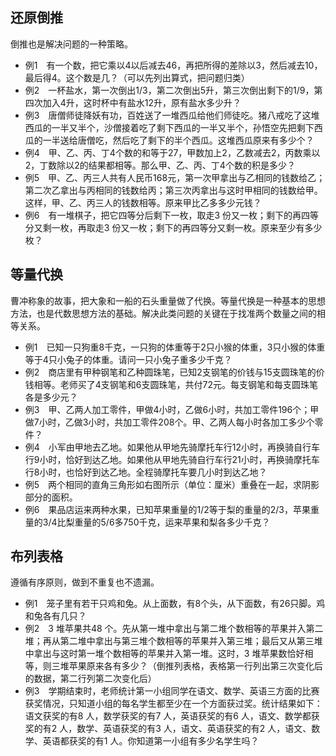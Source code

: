 ## 还原倒推

倒推也是解决问题的一种策略。

* 例1　有一个数，把它乘以4以后减去46，再把所得的差除以3，然后减去10，最后得4。这个数是几？（可以先列出算式，把问题归类）
* 例2　一杯盐水，第一次倒出1/3，第二次倒出5升，第三次倒出剩下的1/9，第四次加入4升，这时杯中有盐水12升，原有盐水多少升？
* 例3　唐僧师徒降妖有功，百姓送了一堆西瓜给他们师徒吃。猪八戒吃了这堆西瓜的一半又半个，沙僧接着吃了剩下西瓜的一半又半个，孙悟空先把剩下西瓜的一半送给唐僧吃，然后吃了剩下的半个西瓜。这堆西瓜原来有多少个？
* 例4　甲、乙、丙、丁4个数的和等于27，甲数加上2，乙数减去2，丙数乘以2，丁数除以2的结果都相等。那么甲、乙、丙、丁4个数的积是多少？
* 例5　甲、乙、丙三人共有人民币168元，第一次甲拿出与乙相同的钱数给乙；第二次乙拿出与丙相同的钱数给丙；第三次丙拿出与这时甲相同的钱数给甲。这样，甲、乙、丙三人的钱数相等。原来甲比乙多多少元钱？
* 例6　有一堆棋子，把它四等分后剩下一枚，取走3 份又一枚；剩下的再四等分又剩一枚，再取走3 份又一枚；剩下的再四等分又剩一枚。原来至少有多少枚？

## 等量代换

曹冲称象的故事，把大象和一船的石头重量做了代换。等量代换是一种基本的思想方法，也是代数思想方法的基础。解决此类问题的关键在于找准两个数量之间的相等关系。

* 例1　已知一只狗重8千克，一只狗的体重等于2只小猴的体重，3只小猴的体重等于4只小兔子的体重。请问一只小兔子重多少千克？
* 例2　商店里有甲种钢笔和乙种圆珠笔，已知2支钢笔的价钱与15支圆珠笔的价钱相等。老师买了4支钢笔和6支圆珠笔，共付72元。每支钢笔和每支圆珠笔各是多少元？
* 例3　甲、乙两人加工零件，甲做4小时，乙做6小时，共加工零件196个；甲做7小时，乙做3小时，共加工零件208个。甲、乙两人每小时各加工多少个零件？
* 例4　小军由甲地去乙地。如果他从甲地先骑摩托车行12小时，再换骑自行车行9小时，恰好到达乙地。如果他从甲地先骑自行车行21小时，再换骑摩托车行8小时，也恰好到达乙地。全程骑摩托车要几小时到达乙地？
* 例5　两个相同的直角三角形如右图所示（单位：厘米）重叠在一起，求阴影部分的面积。
* 例6　果品店运来两种水果，已知苹果重量的1/2等于梨的重量的2/3，苹果重量的3/4比梨重量的5/6多750千克，运来苹果和梨各多少千克？

## 布列表格

遵循有序原则，做到不重复也不遗漏。

* 例1　笼子里有若干只鸡和兔。从上面数，有8个头，从下面数，有26只脚。鸡和兔各有几只？
* 例2　3 堆苹果共48 个。先从第一堆中拿出与第二堆个数相等的苹果并入第二堆；再从第二堆中拿出与第三堆个数相等的苹果并入第三堆；最后又从第三堆中拿出与这时第一堆个数相等的苹果并入第一堆。这时，3 堆苹果数恰好相等，则三堆苹果原来各有多少？（倒推列表格，表格第一行列出第三次变化后的数据，第二行列第二次变化后）
* 例3　学期结束时，老师统计第一小组同学在语文、数学、英语三方面的比赛获奖情况，只知道小组的每名学生都至少在一个方面获过奖。统计结果如下：语文获奖的有8 人，数学获奖的有7 人，英语获奖的有6 人，语文、数学都获奖的有2 人，数学、英语获奖的有3 人，语文、英语获奖的有2 人，语文、数学、英语都获奖的有1 人。你知道第一小组有多少名学生吗？
